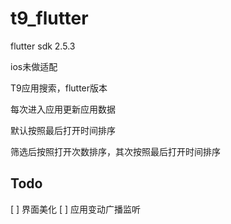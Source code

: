 # t9_flutter

flutter sdk 2.5.3

ios未做适配

T9应用搜索，flutter版本

每次进入应用更新应用数据

默认按照最后打开时间排序

筛选后按照打开次数排序，其次按照最后打开时间排序

## Todo

[ ] 界面美化
[ ] 应用变动广播监听
